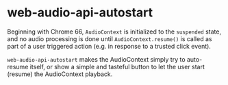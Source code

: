 # web-audio-api-autostart

Beginning with Chrome 66, `AudioContext` is initialized to the `suspended` state, and no audio processing is done until `AudioContext.resume()` is called as part of a user triggered action (e.g. in response to a trusted click event).

`web-audio-api-autostart` makes the AudioContext simply try to auto-resume itself, or show a simple and tasteful button to let the user start (resume) the AudioContext playback.
